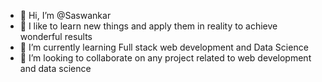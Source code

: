 - 👋 Hi, I’m @Saswankar
- 👀 I like to learn new things and apply them in reality to achieve wonderful results
- 🌱 I’m currently learning Full stack web development and Data Science
- 💞️ I’m looking to collaborate on any project related to web development and data science



